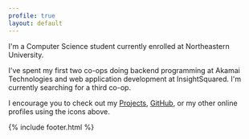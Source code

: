 ```yaml
---
profile: true
layout: default
---
```

I'm a Computer Science student currently enrolled at Northeastern University.

I've spent my first two co-ops doing backend programming at Akamai Technologies and web application development at InsightSquared. I'm currently searching for a third co-op.

I encourage you to check out my [Projects](/projects/), [GitHub](https://github.com/natdempk), or my other online profiles using the icons above.

{% include footer.html %}
